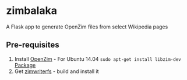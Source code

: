 # zimbalaka
A Flask app to generate OpenZim files from select Wikipedia pages

## Pre-requisites

1. Install [OpenZim](http://www.openzim.org/wiki/OpenZIM) - For Ubuntu 14.04 `sudo apt-get install libzim-dev` [Package](http://packages.ubuntu.com/trusty/libzim-dev)
2. Get [zimwriterfs](http://sourceforge.net/p/kiwix/other/ci/master/tree/zimwriterfs/) - build and install it


